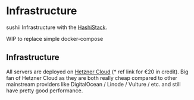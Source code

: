 # Infrastructure

sushii Infrastructure with the [HashiStack](https://www.hashicorp.com/).

WIP to replace simple docker-compose

## Infrastructure

All servers are deployed on [Hetzner Cloud](https://hetzner.cloud/?ref=zcvAUvYIXilC)
(* ref link for €20 in credit). Big fan of Hetzner Cloud as they are both really
cheap compared to other mainstream providers like DigitalOcean / Linode /
Vulture / etc. and still have pretty good performance.